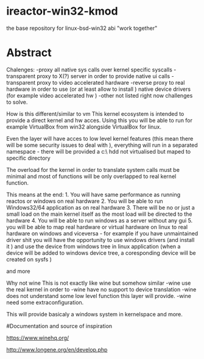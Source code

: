 # ireactor-win32-kmod
the base repository for linux-bsd-win32 abi "work together"
# Abstract

Chalenges:
-proxy all native sys calls over kernel specific syscalls -transparent proxy to X(?) server in order to provide native ui calls -transparent proxy to video accelerated hardware -reverse proxy to real hardware in order to use (or at least allow to install ) native device drivers (for example video accelerated hw ) -other not listed right now challenges to solve.

How is this different/similar to vm
This kernel ecosystem is intended to provide a direct kernel and hw acces. Using this you will be able to run for example VirtualBox from win32 alongside VirtualBox for linux.

Even the layer will have acces to low level kernel features (this mean there will be some security issues to deal with ), everything will run in a separated namespace - there will be provided a c:\ hdd not virtualised but maped to specific directory

The overload for the kernel in order to translate system calls must be minimal and most of functions will be only overlapped to real kernel function.

This means at the end: 1. You will have same performance as running reactos or windows on real hardware 2. You will be able to run Windows32/64 application as on real hardware 3. There will be no or just a small load on the main kernel itself as the most load will be directed to the hardware 4. You will be able to run windows as a server without any gui 5. you will be able to map real hardware or virtual hardware on linux to real hardware on windows and viceversa - for example if you have unmaintained driver shit you will have the opportunity to use windows drivers (and install it ) and use the device from windows tree in linux application (when a device will be added to windows device tree, a coresponding device will be created on sysfs )

and more

Why not wine
This is not exactly like wine but somehow similar -wine use the real kernel in order to -wine have no support to device translation -wine does not understand some low level function this layer will provide. -wine need some extraconfiguration.

This will provide basicaly a windows system in kernelspace and more.


#Documentation and source of inspiration

https://www.winehq.org/

http://www.longene.org/en/develop.php

